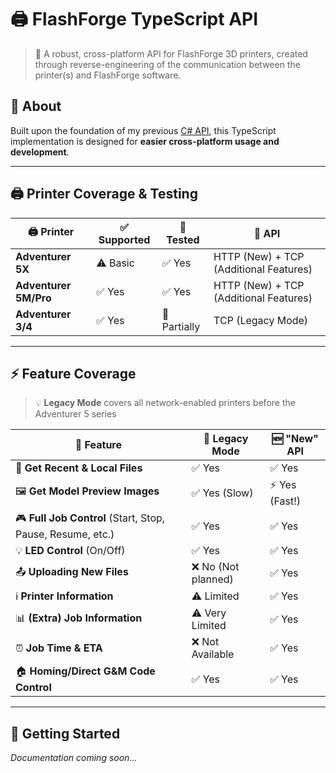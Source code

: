 # 🖨️ FlashForge TypeScript API

> 🔧 A robust, cross-platform API for FlashForge 3D printers, created through reverse-engineering of the communication between the printer(s) and FlashForge software.

## 🌟 About

Built upon the foundation of my previous [C# API](https://github.com/GhostTypes/ff-5mp-api), this TypeScript implementation is designed for **easier cross-platform usage and development**.

---

## 🖨️ Printer Coverage & Testing
| 🖨️ Printer | ✅ Supported | 🧪 Tested | 🔌 API |
|-------------|--------------|-----------|--------|
| **Adventurer 5X** | ⚠️ Basic | ✅ Yes | HTTP (New) + TCP (Additional Features) |
| **Adventurer 5M/Pro** | ✅ Yes | ✅ Yes | HTTP (New) + TCP (Additional Features) |
| **Adventurer 3/4** | ✅ Yes | 🔄 Partially | TCP (Legacy Mode) |

---

## ⚡ Feature Coverage

> 💡 **Legacy Mode** covers all network-enabled printers before the Adventurer 5 series

| 🔧 Feature | 🔄 Legacy Mode | 🆕 "New" API |
|------------|----------------|---------------|
| 📁 **Get Recent & Local Files** | ✅ Yes | ✅ Yes |
| 🖼️ **Get Model Preview Images** | ✅ Yes (Slow) | ⚡ Yes (Fast!) |
| 🎮 **Full Job Control** (Start, Stop, Pause, Resume, etc.) | ✅ Yes | ✅ Yes |
| 💡 **LED Control** (On/Off) | ✅ Yes | ✅ Yes |
| 📤 **Uploading New Files** | ❌ No (Not planned) | ✅ Yes |
| ℹ️ **Printer Information** | ⚠️ Limited | ✅ Yes |
| 📊 **(Extra) Job Information** | ⚠️ Very Limited | ✅ Yes |
| ⏰ **Job Time & ETA** | ❌ Not Available | ✅ Yes |
| 🏠 **Homing/Direct G&M Code Control** | ✅ Yes | ✅ Yes |

---

## 🚀 Getting Started

*Documentation coming soon...*
        
